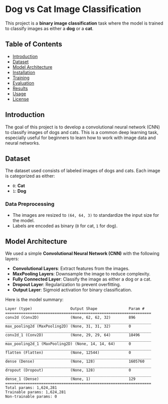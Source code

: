 # Dog vs Cat Image Classification

This project is a **binary image classification** task where the model is trained to classify images as either a **dog** or a **cat**.

## Table of Contents
- [Introduction](#introduction)
- [Dataset](#dataset)
- [Model Architecture](#model-architecture)
- [Installation](#installation)
- [Training](#training)
- [Evaluation](#evaluation)
- [Results](#results)
- [Usage](#usage)
- [License](#license)

## Introduction
The goal of this project is to develop a convolutional neural network (CNN) to classify images of dogs and cats. This is a common deep learning task, especially useful for beginners to learn how to work with image data and neural networks.

## Dataset
The dataset used consists of labeled images of dogs and cats. Each image is categorized as either:
- `0`: **Cat**
- `1`: **Dog**

### Data Preprocessing
- The images are resized to `(64, 64, 3)` to standardize the input size for the model.
- Labels are encoded as binary (`0` for cat, `1` for dog).

## Model Architecture
We used a simple **Convolutional Neural Network (CNN)** with the following layers:
- **Convolutional Layers**: Extract features from the images.
- **MaxPooling Layers**: Downsample the image to reduce complexity.
- **Fully Connected Layer**: Classify the image as either a dog or a cat.
- **Dropout Layer**: Regularization to prevent overfitting.
- **Output Layer**: Sigmoid activation for binary classification.

Here is the model summary:

```plaintext
Layer (type)                 Output Shape              Param #   
=================================================================
conv2d (Conv2D)              (None, 62, 62, 32)        896       
_________________________________________________________________
max_pooling2d (MaxPooling2D) (None, 31, 31, 32)        0         
_________________________________________________________________
conv2d_1 (Conv2D)            (None, 29, 29, 64)        18496     
_________________________________________________________________
max_pooling2d_1 (MaxPooling2D) (None, 14, 14, 64)      0         
_________________________________________________________________
flatten (Flatten)            (None, 12544)             0         
_________________________________________________________________
dense (Dense)                (None, 128)               1605760   
_________________________________________________________________
dropout (Dropout)            (None, 128)               0         
_________________________________________________________________
dense_1 (Dense)              (None, 1)                 129       
=================================================================
Total params: 1,624,281
Trainable params: 1,624,281
Non-trainable params: 0
